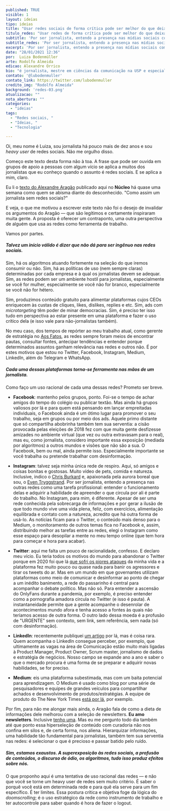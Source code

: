 ```yaml
---
published: TRUE
visible: 1
layout: ideias
tipo: ideias
title: "Usar redes sociais de forma crítica pode ser melhor do que deixá-las"
titulo_redes: "Usar redes de forma crítica pode ser melhor do que deixá-las"
subtitle: 'Por ser jornalista, entendo a presença nas mídias sociais como tarefa profissional; ter uma abordagem diferente para cada uma delas e compreender limites são estratégias-chave'
subtitle_redes: 'Por ser jornalista, entendo a presença nas mídias sociais como tarefa profissional'
excerpt: 'Por ser jornalista, entendo a presença nas mídias sociais como tarefa profissional; ter uma abordagem diferente para cada uma delas e compreender limites são estratégias-chave'
date: "28/01/2021 12:36"
por:  Luiza Bodenmüller
arte: Rodolfo Almeida
edicao: Alexandre Orrico
bio: "é jornalista, mestre em ciências da comunicação na USP e especialista em política e relações internacionais pela FESPSP. Trabalhou no terceiro setor, foi editora online da <a href='https://apublica.org/' target='_blank'>Agência Pública</a> e também desenvolveu estratégias para campanhas de financiamento coletivo. Venceu dois prêmios nacionais de jornalismo em 2013 e 2014. Atualmente é gerente de estratégia do <a href='https://aosfatos.org' target='_blank'>Aos Fatos</a> e em breve iniciará seu doutorado na Universidade Federal dE Minas Gerais (UFMG). Publica de forma independente a newsletter <a href='https://periodica.substack.com/' target='_blank'>Periódica</a>."
contato: '@lubodenmuller'
contato_link: https://twitter.com/lubodenmuller
credito_img: "Rodolfo Almeida"
background: 'redes-03.png'
atualizacao: ""
nota_abertura: ""
categories:
  - "ideias"
tags:
  - "Redes sociais, "
  - "Ideias, "
  - "Tecnologia"

---
```


Oi, meu nome é Luiza, sou jornalista há pouco mais de dez anos e sou *heavy user* de redes sociais. Não me orgulho disso.

Começo este texto desta forma não à toa. A frase que pode ser ouvida em grupos de apoio a pessoas com algum vício se aplica a muitos dos jornalistas que eu conheço quando o assunto é redes sociais. E se aplica a mim, claro.

Eu li o [texto do Alexandre Aragão](https://nucleo.jor.br/ideias/2021-01-22-jornalista-sem-redes-sociais) publicado aqui no **Núcleo** há quase uma semana como quem se abisma diante do desconhecido. "Como assim um jornalista sem redes sociais?"

E veja, o que me motivou a escrever este texto não foi o desejo de invalidar os argumentos do Aragão — que são legítimos e certamente inspiraram muita gente. A proposta é oferecer um contraponto, uma outra perspectiva de alguém que usa as redes como ferramenta de trabalho.

Vamos por partes.

##### Talvez um início válido é dizer que não dá para ser ingênuo nas redes sociais.

Sim, há os algoritmos atuando fortemente na seleção do que iremos consumir ou não. Sim, há as políticas de uso (nem sempre claras) determinadas por cada empresa e à qual os jornalistas devem se adequar. Sim, as redes podem ser um ambiente hostil para jornalistas, especialmente se você for mulher, especialmente se você não for branco, especialmente se você não for hétero.

Sim, produzimos conteúdo gratuito para alimentar plataformas cujos CEOs enriquecem às custas de cliques, likes, dislikes, replies e etc. Sim, ads com *microtargeting* têm poder de minar democracias. Sim, é preciso ter isso tudo em perspectiva ao estar presente em uma plataforma e fazer o uso crítico dela (e isso vale para não-jornalistas também).

No meu caso, dos tempos de repórter ao meu trabalho atual, como gerente de estratégia no [Aos Fatos](https://www.aosfatos.org/), as redes sempre foram meios de encontrar pautas, consultar fontes, antecipar tendências e entender porque determinados assuntos ganham relevância nas redes e outros não. É por estes motivos que estou no Twitter, Facebook, Instagram, Medium, LinkedIn, além do Telegram e WhatsApp.

##### Cada uma dessas plataformas torna-se ferramenta nas mãos de um jornalista.

Como faço um uso racional de cada uma dessas redes? Prometo ser breve.

- **Facebook**: mantenho pelos grupos, ponto. Foi-se o tempo de achar amigos do tempo do colégio ou publicar textão. Mas ainda há grupos valiosos por lá e para quem está pensando em lançar empreitadas individuais, o Facebook ainda é um ótimo lugar para promover o seu trabalho, seja em grupos ou por meio dos ads. Aquele primo distante que só compartilha abobrinha também tem sua serventia: a cisão provocada pelas eleições de 2018 fez com que muita gente desfizesse amizades no ambiente virtual (que vez ou outra extravasam para o real), mas eu, como jornalista, considero importante essa exposição (mediada por algoritmos) a outros mundos e visões que não são a sua. O Facebook, bem ou mal, ainda permite isso. Especialmente importante se você trabalha ou pretende trabalhar com desinformação.

- **Instagram**: talvez seja minha única rede de respiro. Aqui, só amigos e coisas bonitas e gostosas. Muito vídeo de pets, comida e natureza. Inclusive, indico o [Chris Burkard](https://www.instagram.com/chrisburkard/) e, apaixonada pela aurora boreal que sou, o [Even Tryggstrand](https://www.instagram.com/eventyr/). Por ser jornalista, entendo a presença nas outras redes como uma tarefa profissional: entender o funcionamento delas e adquirir a habilidade de apreender o que circula por ali é parte do trabalho. No Instagram, para mim, é diferente. Apesar de ser uma rede conhecida pela sobrecarga de informações e por gerar a ilusão de que todo mundo vive uma vida plena, feliz, com exercícios, alimentação equilibrada e contato com a natureza, acredito que há outra forma de usá-lo. As notícias ficam para o Twitter, o conteúdo mais denso para o Medium, o monitoramento de outros temas fica no Facebook e, assim, distribuindo melhor as tarefas entre as redes, elegi o Instagram como esse espaço para desopilar a mente no meu tempo online (que tem hora para começar e hora para acabar).

- **Twitter**: aqui me falta um pouco de racionalidade, confesso. E declaro meu vício. Eu teria todos os motivos do mundo para abandonar o Twitter porque em 2020 foi que lá [que sofri os piores ataques](https://www.abraji.org.br/noticias/abraji-condena-ataques-on-line-contra-jornalista-de-aos-fatos) da minha vida e a plataforma fez muito pouco ou quase nada para banir os agressores e tirar os tweets do ar. Mas em um mundo em que governantes utilizam plataformas como meio de comunicar e desinformar ao ponto de chegar a um inédito banimento, a rede do passarinho é central para acompanhar o debate político. Mas não só. Para entender a ascensão do OnlyFans durante a pandemia, por exemplo, é preciso entender como a pornografia amadora circula no Twitter (e isso é pauta). A instantaneidade permite que a gente acompanhe o desenrolar de acontecimentos mundo afora e tenha acesso a fontes às quais não teríamos acesso de outra forma. O outro lado dessa moeda é a profusão de "URGENTE" sem contexto, sem link, sem referência, sem nada (só com desinformação).

- **LinkedIn**: recentemente publiquei [um artigo](https://www.linkedin.com/pulse/por-que-eu-acredito-newsletter-ser%25C3%25A1-o-produto-de-2021-bodenm%25C3%25BCller/?trackingId=i3DgYImASQioKIyXWA8Dag%3D%3D) por lá, mas é coisa rara. Quem acompanha o LinkedIn consegue perceber, por exemplo, que ultimamente as vagas na área de Comunicação estão muito mais ligadas à Product Manager, Product Owner, Scrum master, jornalismo de dados e estratégia de negócios. Nosso campo se expande ano a ano e saber o que o mercado procura é uma forma de se preparar e adquirir novas habilidades, se for preciso.

- **Medium**: eis uma plataforma subestimada, mas com um baita potencial para aprendizagem. O Medium é usado como blog por uma série de pesquisadores e equipes de grandes veículos para compartilhar achados e desenvolvimento de produtos/estratégias. A equipe de produto do The New York Times [está por lá](https://open.nytimes.com/), por exemplo.

Por fim, para não me alongar mais ainda, o Aragão fala de como a dieta de informações dele melhorou com a seleção de newsletters. **Eu amo newsletters**. Inclusive [tenho uma](https://periodica.substack.com/). Mas eu me pergunto todo dia também até que ponto essa hiperseleção de conteúdo com curadoria não nos confina em silos e, de certa forma, nos aliena. Hierarquizar informações, uma habilidade tão fundamental para jornalistas, também tem sua serventia nas redes: é selecionar o que é precioso e passar batido pelo ruído.

##### Sim, estamos exaustos. A superexposição às redes sociais, a profusão de conteúdos, o discurso de ódio, os algoritmos, tudo isso produz efeitos sobre nós.

O que proponho aqui é uma tentativa de uso racional das redes — e não que você se torne um heavy user de redes sem muito critério. É saber o porquê você está em determinada rede e para quê ela serve para um fim específico. É ter limites. Essa postura crítica e objetiva foge da lógica do *doomscrolling*; é o uso estratégico da rede como instrumento de trabalho e ter autocontrole para saber quando é hora de fazer o logout.
